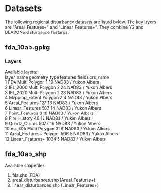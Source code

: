# Datasets

The following regional disturbance datasets are listed below. The key layers are "Areal_Features+" and "Linear_Features+". They combine YG and BEACONs disturbance features.

## fda_10ab.gpkg

### Layers

Available layers:<br>
         layer_name geometry_type features fields             crs_name<br>
1               FDA Multi Polygon        1     19 NAD83 / Yukon Albers<br>
2          IFL_2000 Multi Polygon        2     24 NAD83 / Yukon Albers<br>
3          IFL_2020 Multi Polygon        2     23 NAD83 / Yukon Albers<br>
4    Mapping_Extent       Polygon        2      4 NAD83 / Yukon Albers<br>
5    Areal_Features                    127     13 NAD83 / Yukon Albers<br>
6   Linear_Features                    587     14 NAD83 / Yukon Albers<br>
7    Point_Features                      0     10 NAD83 / Yukon Albers<br>
8      Fire_History                     46     12 NAD83 / Yukon Albers<br>
9     Quartz_Claims                   5077     16 NAD83 / Yukon Albers<br>
10          nts_50k Multi Polygon       31      6 NAD83 / Yukon Albers<br>
11  Areal_Features+       Polygon      506      5 NAD83 / Yukon Albers<br>
12 Linear_Features+                   1034      5 NAD83 / Yukon Albers<br>

## fda_10ab_shp

Available shapefiles:<br>

1. fda.shp (FDA)
2. areal_disturbances.shp (Areal_Features+)
3. linear_disturbances.shp (Linear_Features+)
